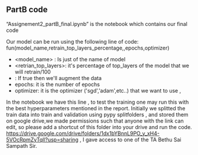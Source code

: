 ## PartB code

 “Assignement2_partB_final.ipynb” is the notebook which contains our final code
 
 Our model can be run using the following line of code: fun(model_name,retrain_top_layers_percentage,<augmentation>,epochs,optimizer)
 
 - <model_name> : Is just of the name of model
 - <retrian_top_layers>: it's percentage of top_layers of the model that we will retrain/100
 -  <augmentation>: If true then we'll augment the data
 -  epochs: it is  the number of epochs
 -  optimizer: it is the optimizer ('sgd','adam',etc..) that we want to use , 
 
 
 In the notebook we have this line , to test the training one may run this with the best hyperparameters mentioned in the report.
 Initially we splitted the train data into train and validation using pypy splitfolders , and stored them on google drive,we made permissions such that anyone with the link can edit, so please add a shortcut of this folder into your drive and run the code. https://drive.google.com/drive/folders/1dx1bYBnnL9PO_y_xH4-5VOcRpmZyTqll?usp=sharing , I gave access to one of the TA Bethu Sai Sampath Sir.  

